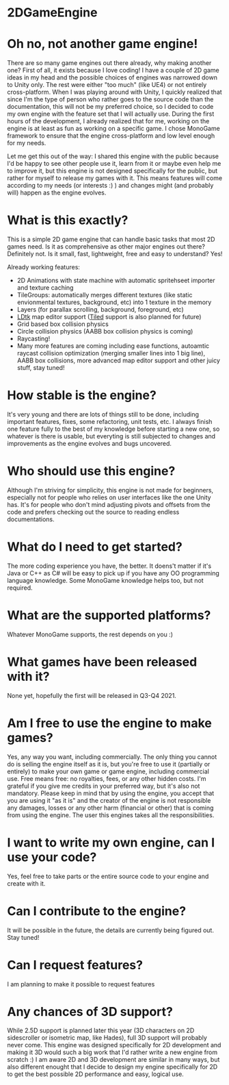 # 2DGameEngine
# Oh no, not another game engine!
There are so many game engines out there already, why making another one?
First of all, it exists because I love coding! I have a couple of 2D game ideas in my head and the possible choices of engines was narrowed down to Unity only.
The rest were either "too much" (like UE4) or not entirely cross-platform. When I was playing around with Unity, I quickly realized that
since I'm the type of person who rather goes to the source code than the documentation, this will not be my preferred choice, so I decided to code my own engine
with the feature set that I will actually use. During the first hours of the development, I already realized that for me, working on the engine is at least as fun as 
working on a specific game. I chose MonoGame framework to ensure that the engine cross-platform and low level enough for my needs.

Let me get this out of the way: I shared this engine with the public because I'd be happy to see other people use it, learn from it or maybe even help me to improve it, but this engine is not designed specifically for the public, but rather for myself to release my games with it. 
This means features will come according to my needs (or interests :) ) and changes might (and probably will) happen as the engine evolves. 

# What is this exactly?
This is a simple 2D game engine that can handle basic tasks that most 2D games need. Is it as comprehensive as other major engines out there? Definitely not. Is it small, fast, lightweight, free and easy to understand? Yes! 

Already working features:
* 2D Animations with state machine with automatic spritehseet importer and texture caching
* TileGroups: automatically merges different textures (like static envionmental textures, background, etc)  into 1 texture in the memory
* Layers (for parallax scrolling, background, foreground, etc)
* [LDtk](https://ldtk.io/) map editor support ([Tiled](https://www.mapeditor.org/) support is also planned for future)
* Grid based box collision physics
* Circle collision physics (AABB box collision physics is coming)
* Raycasting!
* Many more features are coming including ease functions, autoamtic raycast collision optimization (merging smaller lines into 1 big line), AABB box collisions, more advanced map editor support and other juicy stuff, stay tuned!

# How stable is the engine?
It's very young and there are lots of things still to be done, including important features, fixes, some refactoring, unit tests, etc. I always finish one feature fully to the best of my knowledge before starting a new one, so whatever is there is usable, but everyting is still subjected to changes and improvements as the engine evolves and bugs uncovered.

# Who should use this engine?
Although I'm striving for simplicity, this engine is not made for beginners, especially not for people who relies on user interfaces like the one Unity has. It's for people who don't mind adjusting pivots and offsets from the code and prefers checking out the source to reading endless documentations.

# What do I need to get started?
The more coding experience you have, the better. It doens't matter if it's Java or C++ as C# will be easy to pick up if you have any OO programming language knowledge. Some MonoGame knowledge helps too, but not required.

# What are the supported platforms?
Whatever MonoGame supports, the rest depends on you :)

# What games have been released with it?
None yet, hopefully the first will be released in Q3-Q4 2021.

# Am I free to use the engine to make games?
Yes, any way you want, including commercially. The only thing you cannot do is selling the engine itself as it is, but you're free to use it (partially or entirely) to make your own game or game engine, including commercial use. Free means free: no royalties, fees, or any other hidden costs. I'm grateful if you give me credits in your preferred way, but it's also not mandatory. Please keep in mind that by using the engine, you accept that you are using it "as it is" and the creator of the engine is not responsible any damages, losses or any other harm (financial or other) that is coming from using the engine. The user this engines takes all the responsibilities.

# I want to write my own engine, can I use your code?
Yes, feel free to take parts or the entire source code to your engine and create with it.

# Can I contribute to the engine?
It will be possible in the future, the details are currently being figured out. Stay tuned!

# Can I request features?
I am planning to make it possible to request features

# Any chances of 3D support?
While 2.5D support is planned later this year (3D characters on 2D sidescroller or isometric map, like Hades), full 3D support will probably never come. This engine was designed specifically for 2D development and making it 3D would such a big work that I'd rather write a new engine from scratch :) 
I am aware 2D and 3D development are similar in many ways, but also different enought that I decide to design my engine specifically for 2D to get the best possible 2D performance and easy, logical use.
